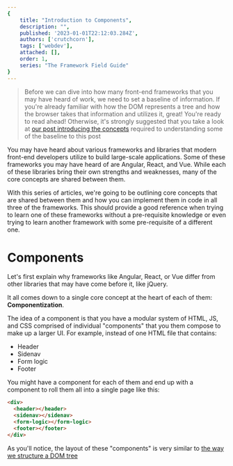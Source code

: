 ```yaml
---
{
    title: "Introduction to Components",
    description: "",
    published: '2023-01-01T22:12:03.284Z',
    authors: ['crutchcorn'],
    tags: ['webdev'],
    attached: [],
    order: 1,
    series: "The Framework Field Guide"
}
---
```


> Before we can dive into how many front-end frameworks that you may have heard of work, we need to set a baseline of information. If you're already familiar with how the DOM represents a tree and how the browser takes that information and utilizes it, great! You're ready to read ahead! Otherwise, it's strongly suggested that you take a look at [our post introducing the concepts](https://unicorn-utterances.com/posts/understanding-the-dom/) required to understanding some of the baseline to this post

You may have heard about various frameworks and libraries that modern front-end developers utilize to build large-scale applications. Some of these frameworks you may have heard of are Angular, React, and Vue. While each of these libraries bring their own strengths and weaknesses, many of the core concepts are shared between them.

With this series of articles, we're going to be outlining core concepts that are shared between them and how you can implement them in code in all three of the frameworks. This should provide a good reference when trying to learn one of these frameworks without a pre-requisite knowledge or even trying to learn another framework with some pre-requisite of a different one.

# Components

Let's first explain why frameworks like Angular, React, or Vue differ from other libraries that may have come before it, like jQuery.

It all comes down to a single core concept at the heart of each of them: **Componentization**.

The idea of a component is that you have a modular system of HTML, JS, and CSS comprised of individual "components" that you them compose to make up a larger UI. For example, instead of one HTML file that contains:

- Header
- Sidenav
- Form logic
- Footer

You might have a component for each of them and end up with a component to roll them all into a single page like this:

```html
<div>
  <header></header>
  <sidenav></sidenav>
  <form-logic></form-logic>
  <footer></footer>
</div>
```

As you'll notice, the layout of these "components" is very similar to [the way we structure a DOM tree](https://unicorn-utterances.com/posts/understanding-the-dom/) 

